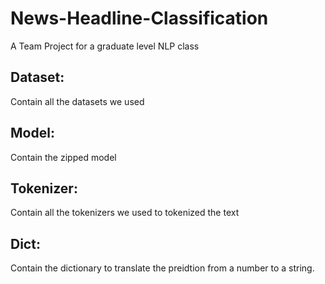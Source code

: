 # News-Headline-Classification
A Team Project for a graduate level NLP class

## Dataset:
Contain all the datasets we used

## Model:
Contain the zipped model

## Tokenizer:
Contain all the tokenizers we used to tokenized the text

## Dict:
Contain the dictionary to translate the preidtion from a number to a string.
